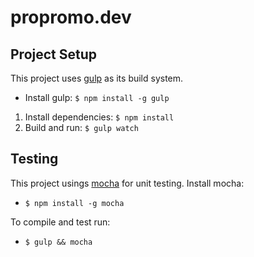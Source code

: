 # propromo.dev

## Project Setup

This project uses [gulp](http://gulpjs.com/) as its build system. 

- Install gulp: `$ npm install -g gulp`

1. Install dependencies: `$ npm install`
2. Build and run: `$ gulp watch`

## Testing

This project usings [mocha](http://visionmedia.github.io/mocha/) for unit testing. Install mocha:

- `$ npm install -g mocha`

To compile and test run:

- `$ gulp && mocha`
